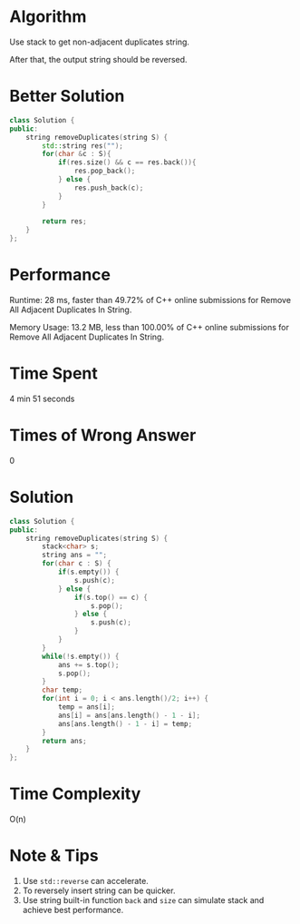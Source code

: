 # Algorithm

Use stack to get non-adjacent duplicates string.

After that, the output string should be reversed.

# Better Solution

```c++
class Solution {
public:
    string removeDuplicates(string S) {
        std::string res("");
        for(char &c : S){
            if(res.size() && c == res.back()){
                res.pop_back();
            } else {
                res.push_back(c);
            }
        }
        
        return res;
    }
};
```



# Performance

Runtime: 28 ms, faster than 49.72% of C++ online submissions for Remove All Adjacent Duplicates In String.

Memory Usage: 13.2 MB, less than 100.00% of C++ online submissions for Remove All Adjacent Duplicates In String.

# Time Spent

4 min 51 seconds

# Times of Wrong Answer

0

# Solution

```c++
class Solution {
public:
    string removeDuplicates(string S) {
        stack<char> s;
        string ans = "";
        for(char c : S) {
            if(s.empty()) {
                s.push(c);
            } else {
                if(s.top() == c) {
                    s.pop();
                } else {
                    s.push(c);
                }
            }
        }
        while(!s.empty()) {
            ans += s.top();
            s.pop();
        }
        char temp;
        for(int i = 0; i < ans.length()/2; i++) {
            temp = ans[i];
            ans[i] = ans[ans.length() - 1 - i];
            ans[ans.length() - 1 - i] = temp;
        }
        return ans;
    }
};
```

# Time Complexity

O(n)

# Note & Tips

1. Use `std::reverse` can accelerate.
2. To reversely insert string can be quicker.
3. Use string built-in function `back` and `size` can simulate stack and achieve best performance.